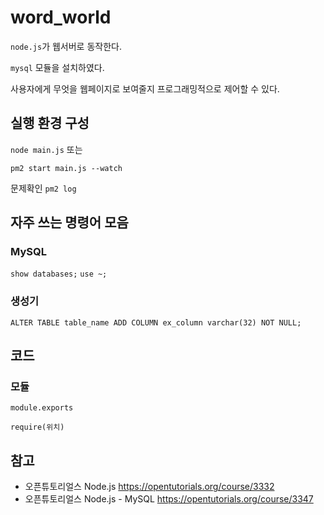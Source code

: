 # word_world

`node.js`가 웹서버로 동작한다.

`mysql` 모듈을 설치하였다.

사용자에게 무엇을 웹페이지로 보여줄지 프로그래밍적으로 제어할 수 있다.


## 실행 환경 구성

`node main.js` 또는

`pm2 start main.js --watch`

문제확인 `pm2 log`



## 자주 쓰는 명령어 모음

### MySQL
`show databases;`
`use ~;`

### 생성기

`ALTER TABLE table_name ADD COLUMN ex_column varchar(32) NOT NULL;`


## 코드

### 모듈

`module.exports`

`require(위치)`





## 참고

- 오픈튜토리얼스 Node.js
https://opentutorials.org/course/3332
- 오픈튜토리얼스 Node.js - MySQL
https://opentutorials.org/course/3347
